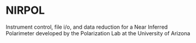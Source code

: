 # NIRPOL
Instrument control, file i/o, and data reduction for a Near Inferred Polarimeter developed by the Polarization Lab at the University of Arizona

